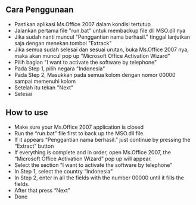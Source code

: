 ## Cara Penggunaan
* Pastikan aplikasi Ms.Office 2007 dalam kondisi tertutup
* Jalankan pertama file "run.bat" untuk membackup file dll MSO.dll nya
* Jika sudah nanti muncul "Penggantian nama berhasil." tinggal lanjutkan saja dengan menekan tombol "Extrack"
* Jika semua sudah selesai dan sesuai urutan, buka Ms.Office 2007 nya, maka akan muncul pop up "Microsoft Office Activation Wizard"
* Pilih bagian "I want to activate the software by telephone"
* Pada Step 1, pilih negara "Indonesia"
* Pada Step 2, Masukkan pada semua kolom dengan nomor 00000 sampai memenuhi kolom
* Setelah itu tekan "Next"
* Selesai

## How to use
* Make sure your Ms.Office 2007 application is closed
* Run the “run.bat” file first to back up the MSO.dll file.
* If it appears “Penggantian nama berhasil.” just continue by pressing the “Extract” button
* If everything is complete and in order, open Ms.Office 2007, the “Microsoft Office Activation Wizard” pop up will appear.
* Select the section “I want to activate the software by telephone”
* In Step 1, select the country “Indonesia”
* In Step 2, enter in all the fields with the number 00000 until it fills the fields.
* After that press “Next”
* Done

